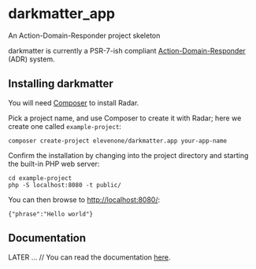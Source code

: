 # darkmatter_app
An Action-Domain-Responder project skeleton

darkmatter is currently a PSR-7-ish compliant [Action-Domain-Responder](http://pmjones.io/adr)
(ADR) system.

## Installing darkmatter

You will need [Composer](https://getcomposer.org) to install Radar.

Pick a project name, and use Composer to create it with Radar; here we create
one called `example-project`:

    composer create-project elevenone/darkmatter.app your-app-name

Confirm the installation by changing into the project directory and starting the
built-in PHP web server:

    cd example-project
    php -S localhost:8080 -t public/

You can then browse to <http://localhost:8080/>:

    {"phrase":"Hello world"}

## Documentation

LATER ... // You can read the documentation [here](docs/index.md).
